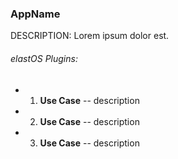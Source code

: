 ### AppName

DESCRIPTION: Lorem ipsum dolor est.

###### elastOS Plugins:

* 1. **Use Case** -- description
* 2. **Use Case** -- description
* 3. **Use Case** -- description